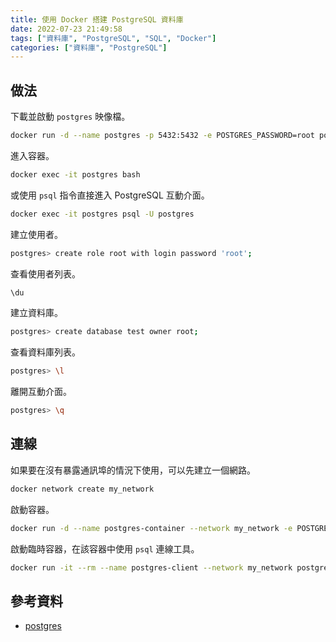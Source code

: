 ```yaml
---
title: 使用 Docker 搭建 PostgreSQL 資料庫
date: 2022-07-23 21:49:58
tags: ["資料庫", "PostgreSQL", "SQL", "Docker"]
categories: ["資料庫", "PostgreSQL"]
---
```


## 做法

下載並啟動 `postgres` 映像檔。

```bash
docker run -d --name postgres -p 5432:5432 -e POSTGRES_PASSWORD=root postgres
```

進入容器。

```bash
docker exec -it postgres bash
```

或使用 `psql` 指令直接進入 PostgreSQL 互動介面。

```bash
docker exec -it postgres psql -U postgres
```

建立使用者。

```bash
postgres> create role root with login password 'root';
```

查看使用者列表。

```bash
\du
```

建立資料庫。

```bash
postgres> create database test owner root;
```

查看資料庫列表。

```bash
postgres> \l
```

離開互動介面。

```bash
postgres> \q
```

## 連線

如果要在沒有暴露通訊埠的情況下使用，可以先建立一個網路。

```bash
docker network create my_network
```

啟動容器。

```bash
docker run -d --name postgres-container --network my_network -e POSTGRES_PASSWORD=mysecretpassword postgres:latest
```

啟動臨時容器，在該容器中使用 `psql` 連線工具。

```bash
docker run -it --rm --name postgres-client --network my_network postgres:latest psql -h postgres-container -U postgres
```

## 參考資料

- [postgres](https://hub.docker.com/_/postgres)
